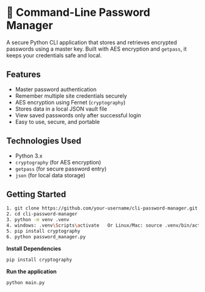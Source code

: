 # 🔐 Command-Line Password Manager

A secure Python CLI application that stores and retrieves encrypted passwords using a master key. Built with AES encryption and `getpass`, it keeps your credentials safe and local.


## Features

- Master password authentication  
- Remember multiple site credentials securely  
- AES encryption using Fernet (`cryptography`)  
- Stores data in a local JSON vault file  
- View saved passwords only after successful login  
- Easy to use, secure, and portable


## Technologies Used

- Python 3.x  
- `cryptography` (for AES encryption)  
- `getpass` (for secure password entry)  
- `json` (for local data storage)


## Getting Started

```bash
1. git clone https://github.com/your-username/cli-password-manager.git
2. cd cli-password-manager
3. python -m venv .venv
4. windows: .venv\Scripts\activate   Or Linux/Mac: source .venv/bin/activate
5. pip install cryptography
6. python password_manager.py
```
**Install Dependencies**
```bash
pip install cryptography
```
**Run the application<br>**
```bash
python main.py
```
